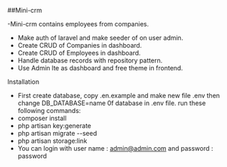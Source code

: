##Mini-crm

-Mini-crm contains employees from companies.

- Make auth of laravel and make seeder of on user admin.
- Create CRUD of Companies in dashboard.
- Create CRUD of Employees in dashboard.
- Handle database records with repository pattern. 
- Use Admin lte as dashboard and free theme in frontend.

Installation
- First create database, copy .en.example and make new file .env
 then change 
 DB_DATABASE=name 0f database
 in .env file.
 run these following commands:
- composer install
- php artisan key:generate
- php artisan migrate --seed
- php artisan storage:link
- You can login with user name : admin@admin.com
and password : password